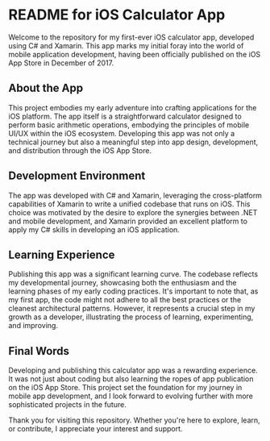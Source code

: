 # README for iOS Calculator App

Welcome to the repository for my first-ever iOS calculator app, developed using C# and Xamarin. This app marks my initial foray into the world of mobile application development, having been officially published on the iOS App Store in December of 2017.

## About the App

This project embodies my early adventure into crafting applications for the iOS platform. The app itself is a straightforward calculator designed to perform basic arithmetic operations, embodying the principles of mobile UI/UX within the iOS ecosystem. Developing this app was not only a technical journey but also a meaningful step into app design, development, and distribution through the iOS App Store.

## Development Environment

The app was developed with C# and Xamarin, leveraging the cross-platform capabilities of Xamarin to write a unified codebase that runs on iOS. This choice was motivated by the desire to explore the synergies between .NET and mobile development, and Xamarin provided an excellent platform to apply my C# skills in developing an iOS application.

## Learning Experience

Publishing this app was a significant learning curve. The codebase reflects my developmental journey, showcasing both the enthusiasm and the learning phases of my early coding practices. It's important to note that, as my first app, the code might not adhere to all the best practices or the cleanest architectural patterns. However, it represents a crucial step in my growth as a developer, illustrating the process of learning, experimenting, and improving.

## Final Words

Developing and publishing this calculator app was a rewarding experience. It was not just about coding but also learning the ropes of app publication on the iOS App Store. This project set the foundation for my journey in mobile app development, and I look forward to evolving further with more sophisticated projects in the future.

Thank you for visiting this repository. Whether you're here to explore, learn, or contribute, I appreciate your interest and support.
